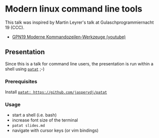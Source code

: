 # Modern linux command line tools

This talk was inspired by Martin Leyrer's talk at Gulaschprogrammiernacht 19 (CCC).

- [GPN19 Moderne Kommandozeilen-Werkzeuge
  (youtube)](https://www.youtube.com/watch?v=8d8-PpcLc24&t=12s)

## Presentation

Since this is a talk for command line users, the presentation is run within a shell using
[`patat`](https://github.com/jaspervdj/patat) ;-)

### Prerequisites

Install [`patat: https://github.com/jaspervdj/patat`](https://github.com/jaspervdj/patat)

### Usage

- start a shell (i.e. bash)
- increase font size of the terminal
- `patat slides.md`
- navigate with cursor keys (or vim bindings)
